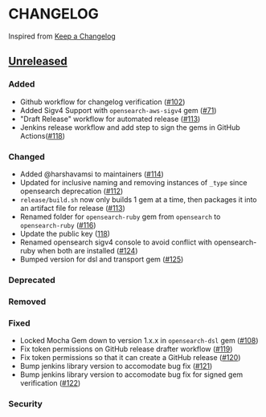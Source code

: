 
# CHANGELOG
Inspired from [Keep a Changelog](https://keepachangelog.com/en/1.0.0/)

## [Unreleased]
### Added
- Github workflow for changelog verification ([#102](https://github.com/opensearch-project/opensearch-ruby/pull/102))
- Added Sigv4 Support with `opensearch-aws-sigv4` gem ([#71](https://github.com/opensearch-project/opensearch-ruby/issues/71))
- "Draft Release" workflow for automated release ([#113](https://github.com/opensearch-project/opensearch-ruby/issues/113))
- Jenkins release workflow and add step to sign the gems in GitHub Actions([#118](https://github.com/opensearch-project/opensearch-ruby/pull/118))

### Changed
- Added @harshavamsi to maintainers ([#114](https://github.com/opensearch-project/opensearch-ruby/issues/114))
- Updated for inclusive naming and removing instances of `_type` since opensearch deprecation ([#112](https://github.com/opensearch-project/opensearch-ruby/issues/112))
- `release/build.sh` now only builds 1 gem at a time, then packages it into an artifact file for release ([#113](https://github.com/opensearch-project/opensearch-ruby/issues/113))
- Renamed folder for `opensearch-ruby` gem from `opensearch` to `opensearch-ruby` ([#116](https://github.com/opensearch-project/opensearch-ruby/issues/116))
- Update the public key ([118](https://github.com/opensearch-project/opensearch-ruby/pull/118))
- Renamed opensearch sigv4 console to avoid conflict with opensearch-ruby when both are installed ([#124](https://github.com/opensearch-project/opensearch-ruby/pull/124))
- Bumped version for dsl and transport gem ([#125](https://github.com/opensearch-project/opensearch-ruby/pull/125))
### Deprecated

### Removed

### Fixed
- Locked Mocha Gem down to version 1.x.x in `opensearch-dsl` gem ([#108](https://github.com/opensearch-project/opensearch-ruby/pull/108))
- Fix token permissions on GitHub release drafter workflow ([#119](https://github.com/opensearch-project/opensearch-ruby/pull/119))
- Fix token permissions so that it can create a GitHub release ([#120](https://github.com/opensearch-project/opensearch-ruby/pull/120))
- Bump jenkins library version to accomodate bug fix ([#121](https://github.com/opensearch-project/opensearch-ruby/pull/121))
- Bump jenkins library version to accomodate bug fix for signed gem verification ([#122](https://github.com/opensearch-project/opensearch-ruby/pull/122))

### Security


[Unreleased]: https://github.com/opensearch-project/opensearch-ruby/compare/2.0...HEAD
